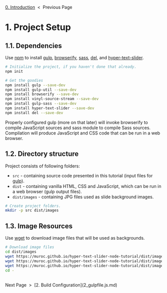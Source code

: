 [0. Introduction][introduction] &nbsp;&lt;&nbsp; Previous Page

[introduction]: 0_introduction.markdown

# 1. Project Setup

## 1.1. Dependencies

Use [npm][npm] to install [gulp][gulp], [browserify][browserify], [sass][sass],
[del][del], and [hyper-text-slider][slider].

[npm]: https://docs.npmjs.com/getting-started/what-is-npm
[gulp]: https://github.com/gulpjs/gulp
[browserify]: https://github.com/substack/node-browserify
[sass]: https://github.com/sass/sass
[del]: https://github.com/sindresorhus/del
[slider]: https://github.com/muroc/hyper-text-slider

```sh
# Initialize the project, if you haven't done that already.
npm init

# Get the goodies
npm install gulp --save-dev
npm install gulp-util --save-dev
npm install browserify --save-dev
npm install vinyl-source-stream --save-dev
npm install gulp-sass --save-dev
npm install hyper-text-slider --save-dev
npm install del --save-dev
```

Properly configured gulp (more on that later) will invoke browserify to compile
JavaScript sources and sass module to&nbsp;compile Sass sources.
Compilation will produce JavaScript and CSS code that can be run
in a web browser.

## 1.2. Directory structure

Project consists of following folders:

 * `src` - containing source code presented in this tutorial (input files
  for [gulp][gulp]).
 * `dist` - containing vanilla HTML, CSS and JavaScript, which can be
  run in a web browser (gulp output files).
 * `dist/images` - containing JPG files used as slide background images.

```sh
# Create project folders.
mkdir -p src dist/images
```

## 1.3. Image Resources

Use [wget][wget] to download image files that will be used as backgrounds.

[wget]: https://www.gnu.org/software/wget/

```sh
# Download image files
cd dist/images
wget https://muroc.github.io/hyper-text-slider-node-tutorial/dist/images/big-ben.jpg
wget https://muroc.github.io/hyper-text-slider-node-tutorial/dist/images/css-on-macbook-pro.jpg
wget https://muroc.github.io/hyper-text-slider-node-tutorial/dist/images/keyboard.jpg
cd -
```

<br>
Next Page &nbsp;&gt;&nbsp; [2. Build Configuration](2_gulpfile.js.md)


